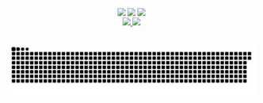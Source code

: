 <div align="center">
  <a href="https://discord.gg/C6btTHCKkr" target="_blank"><img
      src="https://img.shields.io/badge/Discord-7289DA?style=for-the-badge&logo=discord&logoColor=white"
      target="_blank"></a>
  <a href="mailto:g.laveli.p@gmail.com"><img
      src="https://img.shields.io/badge/-Gmail-%23333?style=for-the-badge&logo=gmail&logoColor=white"
      target="_blank"></a>
  <a href="https://www.linkedin.com/in/guilherme-laveli-b7970962/" target="_blank"><img
      src="https://img.shields.io/badge/-LinkedIn-%230077B5?style=for-the-badge&logo=linkedin&logoColor=white"
      target="_blank"></a>

</div>


<div  align="center">
  <a href="https://github.com/GLaveli">
    <img height="180em"
      src="https://github-readme-stats.vercel.app/api?username=glaveli&show_icons=true&theme=react&include_all_commits=true&count_private=true" />
    <img height="180em"
      src="https://github-readme-stats.vercel.app/api/top-langs/?username=glaveli&layout=compact&langs_count=7&theme=react" />
</div>
  
  <br>


  
  
<div align="center">  
    
  ![Snake animation](https://github.com/glaveli/glaveli/blob/output/github-contribution-grid-snake.svg) 
    
</div>
